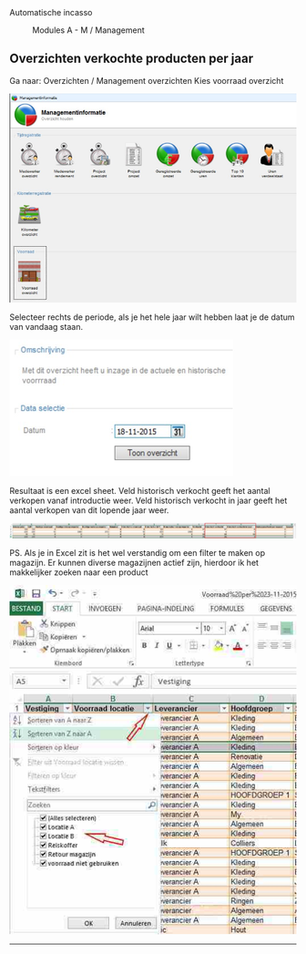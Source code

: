 <properties>
	<page>
		<title>Automatische incasso</title>
		<description>Automatische incasso</description>
	</page>
	<menu>
		<position>Modules A - M / Management </position> 
		<title>Overzicht producten</title>
	</menu>
</properties>

## Overzichten verkochte producten per jaar ##

Ga naar:   Overzichten / Management overzichten
Kies voorraad overzicht

![](images/1.jpg)

Selecteer rechts de periode, als je het hele jaar wilt hebben laat je de datum van vandaag staan.

![](images/2.jpg)
 
Resultaat is een excel sheet.
Veld historisch verkocht geeft het aantal verkopen vanaf introductie weer.
Veld historisch verkocht in jaar geeft het aantal verkopen van dit lopende jaar weer.

![](images/3.jpg)

<div class="tip"> PS. Als je in Excel zit is het wel verstandig om een filter te maken op magazijn. Er kunnen diverse magazijnen actief zijn, hierdoor ik het makkelijker zoeken naar een product</div>

![](images/4.jpg)

---------